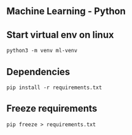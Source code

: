## Machine Learning - Python


## Start virtual env on linux

```python3 -m venv ml-venv```

## Dependencies

```pip install -r requirements.txt```

## Freeze requirements

```pip freeze > requirements.txt```